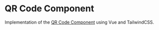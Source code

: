 # QR Code Component
Implementation of the [QR Code Component](https://www.frontendmentor.io/challenges/qr-code-component-iux_sIO_H) using 
Vue and TailwindCSS.